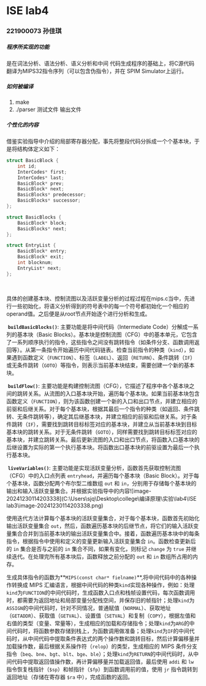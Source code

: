 # ISE lab4

### 221900073 孙佳琪



##### 程序所实现的功能

是在词法分析、语法分析、语义分析和中间 代码生成程序的基础上，将C源代码翻译为MIPS32指令序列（可以包含伪指令），并在 SPIM Simulator上运行。

##### 如何被编译

1.  make
2. ./parser 测试文件 输出文件

##### 个性化的内容

​	借鉴实验指导中介绍的局部寄存器分配，事先将整段代码分拆成一个个基本块，于是将结构体定义如下：

```c
struct BasicBlock {
    int id;
    InterCodes* first;
    InterCodes* last;
    BasicBlock* prev;
    BasicBlock* next;
    BasicBlocks* predecessor;
    BasicBlocks* successor;
};

struct BasicBlocks {
    BasicBlock* block;
    BasicBlocks* next;
};

struct EntryList {
    BasicBlock* entry;
    BasicBlock* exit;
    int blocknum;
    EntryList* next;
};
```

​	

​	具体的创建基本块、控制流图以及活跃变量分析的过程过程在mips.c当中，先进行一些初始化，将语义分析得到的符号表中的每一个符号都初始化一个相应的operand值。之后便是从root节点开始逐个进行分析和生成。

​	**`buildBasicBlocks()`**: 主要功能是将中间代码（Intermediate Code）分解成一系列的基本块（Basic Blocks）。基本块是控制流图（CFG）中的基本单元，它包含了一系列顺序执行的指令，这些指令之间没有跳转指令（如条件分支、函数调用返回等）。从第一条指令开始遍历中间代码链表。检查当前指令的种类（`kind`），如果遇到函数定义（`FUNCTION`）、标签（`LABEL`）、返回（`RETURN`）、条件跳转（`IF`）或无条件跳转（`GOTO`）等指令，则表示当前基本块结束，需要创建一个新的基本块。

​	**`buildFlow()`**: 主要功能是构建控制流图（CFG），它描述了程序中各个基本块之间的跳转关系。从流图的入口基本块开始，遍历每个基本块。如果当前基本块包含函数定义（`FUNCTION`），则为该函数创建一个新的入口和出口节点，并建立相应的前驱和后继关系。对于每个基本块，根据其最后一个指令的种类（如返回、条件跳转、无条件跳转等），确定其后继基本块，并建立相应的前驱和后继关系。对于条件跳转（`IF`），需要找到跳转目标标签对应的基本块，并建立从当前基本块到目标基本块的跳转关系。对于无条件跳转（`GOTO`），同样需要找到跳转目标标签对应的基本块，并建立跳转关系。最后更新流图的入口和出口节点，将函数入口基本块的后继设置为实际的第一个执行基本块。将函数出口基本块的前驱设置为最后一个执行基本块。

​	**`liveVariables()`**: 主要功能是实现活跃变量分析，函数首先获取控制流图（CFG）中的入口点列表 `entryhead`，并遍历每个基本块（Basic Block）。对于每个基本块，函数分配两个布尔型二维数组 `out` 和 `in`，分别用于存储每个基本块的输出和输入活跃变量集合。并根据实验指导中的内容![image-20241230114203338](C:\Users\sjq\Desktop\college\编译原理\实验\lab4\ISE lab3\image-20241230114203338.png)

​	使用迭代方法计算每个基本块的活跃变量集合，对于每个基本块，函数首先初始化输出活跃变量集合 `out`，然后，函数遍历基本块的后继节点，将它们的输入活跃变量集合合并到当前基本块的输出活跃变量集合中。接着，函数遍历基本块中的每条指令，根据指令中使用和定义的变量更新输入活跃变量集合 `in`。函数检查更新后的 `in` 集合是否与之前的 `in` 集合不同，如果有变化，则标记 `change` 为 `true` 并继续迭代。在处理完所有基本块后，函数释放之前分配的 `out` 和 `in` 数组所占用的内存。

​	生成具体指令的函数为**`MIPS(const char* fielname)`**,将中间代码中的各种操作转换成 MIPS 汇编语言，根据中间代码的种类`kind`实现各种操作，例如：处理`kind`为`FUNCTION`的中间代码时，生成函数入口点和栈帧设置代码，每次函数调用时，都需要为返回地址和局部变量分配栈空间，并保存旧的帧指针；处理`kind`为`ASSIGN`的中间代码时，针对不同情况，普通赋值（`NORMAL`）、获取地址（`GETADDR`）、获取值（`GETVAL`）、设置值（`SETVAL`）和复制（`COPY`），根据左值和右值的类型（变量、常量等），生成相应的加载和存储指令；处理`kind`为`ARG`的中间代码时，将函数参数存储到栈上，为函数调用做准备；处理`kind`为`IF`的中间代码时，从中间代码中提取条件表达式的两个操作数和跳转目标，然后计算偏移量并加载操作数，最后根据关系操作符（`relop`）的类型，生成相应的 MIPS 条件分支指令（`beq`、`bne`、`bgt`、`blt`、`bge`、`ble`）；处理`kind`为`RETURN`的中间代码时，从中间代码中提取返回值操作数，再计算偏移量并加载返回值，最后使用 `addi` 和 `lw` 指令恢复栈指针（`$sp`）和帧指针（`$fp`）到函数调用前的值，使用 `jr` 指令跳转到返回地址（存储在寄存器 `$ra` 中），完成函数的返回。

